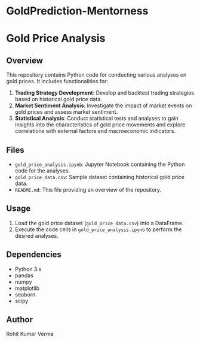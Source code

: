 # GoldPrediction-Mentorness
# Gold Price Analysis

## Overview
This repository contains Python code for conducting various analyses on gold prices. It includes functionalities for:

1. **Trading Strategy Development**: Develop and backtest trading strategies based on historical gold price data.
2. **Market Sentiment Analysis**: Investigate the impact of market events on gold prices and assess market sentiment.
3. **Statistical Analysis**: Conduct statistical tests and analyses to gain insights into the characteristics of gold price movements and explore correlations with external factors and macroeconomic indicators.

## Files
- `gold_price_analysis.ipynb`: Jupyter Notebook containing the Python code for the analyses.
- `gold_price_data.csv`: Sample dataset containing historical gold price data.
- `README.md`: This file providing an overview of the repository.

## Usage
1. Load the gold price dataset (`gold_price_data.csv`) into a DataFrame.
2. Execute the code cells in `gold_price_analysis.ipynb` to perform the desired analyses.

## Dependencies
- Python 3.x
- pandas
- numpy
- matplotlib
- seaborn
- scipy

## Author
Rohit Kumar Verma
